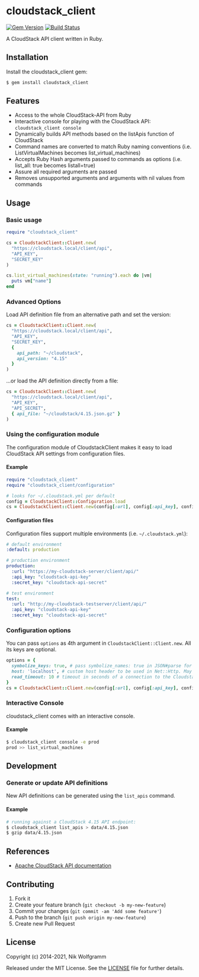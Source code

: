 # cloudstack_client

[![Gem Version](https://badge.fury.io/rb/cloudstack_client.png)](http://badge.fury.io/rb/cloudstack_client)
 [![Build Status](https://travis-ci.com/niwo/cloudstack_client.svg?branch=master)](https://travis-ci.com/niwo/cloudstack_client)

A CloudStack API client written in Ruby.

## Installation

Install the cloudstack_client gem:

```bash
$ gem install cloudstack_client
```

## Features

- Access to the whole CloudStack-API from Ruby
- Interactive console for playing with the CloudStack API: ```cloudstack_client console```
- Dynamically builds API methods based on the listApis function of CloudStack
- Command names are converted to match Ruby naming conventions (i.e. ListVirtualMachines becomes list_virtual_machines)
- Accepts Ruby Hash arguments passed to commands as options (i.e. list_all: true becomes listall=true)
- Assure all required arguments are passed
- Removes unsupported arguments and arguments with nil values from commands

## Usage

### Basic usage

```ruby
require "cloudstack_client"

cs = CloudstackClient::Client.new(
  "https://cloudstack.local/client/api",
  "API_KEY",
  "SECRET_KEY"
)

cs.list_virtual_machines(state: "running").each do |vm|
  puts vm["name"]
end
```

### Advanced Options

Load API definition file from an alternative path and set the version:

```ruby
cs = CloudstackClient::Client.new(
  "https://cloudstack.local/client/api",
  "API_KEY",
  "SECRET_KEY",
  {
    api_path: "~/cloudstack",
    api_version: "4.15"
  }
)
```

...or load the API definition directly from a file:

```ruby
cs = CloudstackClient::Client.new(
  "https://cloudstack.local/client/api",
  "API_KEY",
  "API_SECRET",
  { api_file: "~/cloudstack/4.15.json.gz" }
)
```

### Using the configuration module

The configuration module of CloudstackClient makes it easy to load CloudStack API settings from configuration files.

#### Example

```ruby
require "cloudstack_client"
require "cloudstack_client/configuration"

# looks for ~/.cloudstack.yml per default
config = CloudstackClient::Configuration.load
cs = CloudstackClient::Client.new(config[:url], config[:api_key], config[:secret_key])
```

#### Configuration files

Configuration files support multiple environments (i.e. `~/.cloudstack.yml`):

```yaml
# default environment
:default: production

# production environment
production:
  :url: "https://my-cloudstack-server/client/api/"
  :api_key: "cloudstack-api-key"
  :secret_key: "cloudstack-api-secret"

# test environment
test:
  :url: "http://my-cloudstack-testserver/client/api/"
  :api_key: "cloudstack-api-key"
  :secret_key: "cloudstack-api-secret"
```

### Configuration options
You can pass `options` as 4th argument in `CloudstackClient::Client.new`. All its keys are optional.

```ruby
options = {
  symbolize_keys: true, # pass symbolize_names: true in JSON#parse for Cloudstack responses, default: false
  host: 'localhost', # custom host header to be used in Net::Http. May be useful when Cloudstack is set up locally via docker (i.e. Cloudstack-simulator), default: parsed from config[:url] via Net::Http
  read_timeout: 10 # timeout in seconds of a connection to the Cloudstack, default: 60
}
cs = CloudstackClient::Client.new(config[:url], config[:api_key], config[:secret_key], options)
```

### Interactive Console

cloudstack_client comes with an interactive console.

#### Example

```bash
$ cloudstack_client console -e prod
prod >> list_virtual_machines
```

## Development

### Generate or update API definitions

New API definitions can be generated using the `list_apis` command.

#### Example

```bash
# running against a CloudStack 4.15 API endpoint:
$ cloudstack_client list_apis > data/4.15.json
$ gzip data/4.15.json
```

## References

- [Apache CloudStack API documentation](http://cloudstack.apache.org/api/apidocs-4.15/)

## Contributing

1. Fork it
2. Create your feature branch (`git checkout -b my-new-feature`)
3. Commit your changes (`git commit -am 'Add some feature'`)
4. Push to the branch (`git push origin my-new-feature`)
5. Create new Pull Request

## License

Copyright (c) 2014-2021, Nik Wolfgramm

Released under the MIT License. See the [LICENSE](https://raw.github.com/niwo/cloudstack_client/master/LICENSE.txt) file for further details.
